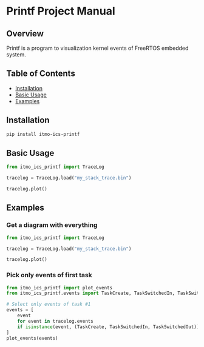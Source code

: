 # Printf Project Manual

## Overview
Printf is a program to visualization kernel events of FreeRTOS embedded system.

## Table of Contents
- [Installation](#installation)
- [Basic Usage](#basic-usage)
- [Examples](#examples)

## Installation
```bash
pip install itmo-ics-printf
```

## Basic Usage
```python
from itmo_ics_printf import TraceLog

tracelog = TraceLog.load("my_stack_trace.bin")

tracelog.plot()
```

## Examples
### Get a diagram with everything
```python
from itmo_ics_printf import TraceLog

tracelog = TraceLog.load("my_stack_trace.bin")

tracelog.plot()
```

### Pick only events of first task
```python
from itmo_ics_printf import plot_events
from itmo_ics_printf.events import TaskCreate, TaskSwitchedIn, TaskSwitchedOut

# Select only events of task #1
events = [
    event
    for event in tracelog.events
    if isinstance(event, (TaskCreate, TaskSwitchedIn, TaskSwitchedOut)) and event.task_number == 1
]
plot_events(events)
```





